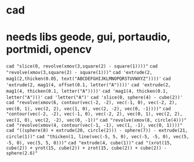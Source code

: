 # cad
# needs libs geode, gui, portaudio, portmidi, opencv

`cad "slice(0, revolve(xmov(3,square(2) - square(1))))"`
`cad "revolve(xmov(3,square(2) - square(1)))"`
`cad 'extrude(2, mag1(2,thicken(0.05, text("ABCDEFGHIJKLMNOPQRSTUVWXYZ"))))'`
`cad 'extrude(2, mag1(4, offset(0.1, letter("A"))))'`
`cad 'extrude(2, mag1(4, thicken(0.1, letter("A"))))'`
`cad 'mag1(4, thicken(0.1, letter("A")))'`
`cad 'letter("A")'`
`cad 'slice(0, sphere(4) - cube(2))'`
`cad "revolve(xmov(6, contour(vec(-2, -2), vec(-1, 0), vec(-2, 2), vec(0, 1), vec(2, 2), vec(1, 0), vec(2, -2), vec(0, -1))))"`
`cad "contour(vec(-2, -2), vec(-1, 0), vec(-2, 2), vec(0, 1), vec(2, 2), vec(1, 0), vec(2, -2), vec(0, -1))"`
`cad "revolve(xmov(8, circle(4)))"`
`cad "revolve(xmov(4, contour(vec(-1, -1), vec(1, -1), vec(0, 1))))"`
`cad "((sphere(8) + extrude(20, circle(2))) - sphere(7)) - extrude(21, circle(1))"`
`cad "thicken(1, line(vec(-5, 5, 0), vec(-5, -5, 0), vec(5, -5, 0), vec(5, 5, 0)))"`
`cad "extrude(4, cube(1))"`
`cad "(xrot(15, cube(2)) + yrot(15, cube(2)) + zrot(15, cube(2)) + cube(2)) - sphere(2.6)"`

